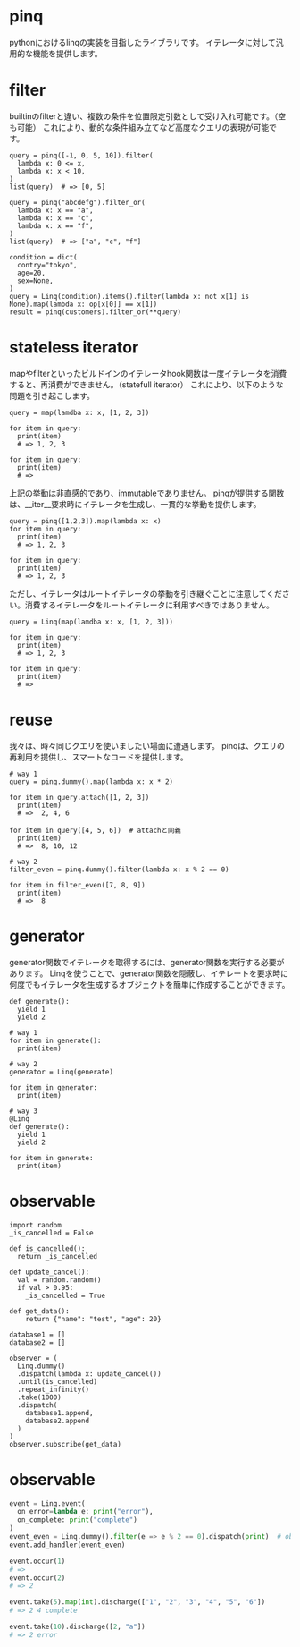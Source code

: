 # pinq
pythonにおけるlinqの実装を目指したライブラリです。
イテレータに対して汎用的な機能を提供します。

# filter
builtinのfilterと違い、複数の条件を位置限定引数として受け入れ可能です。（空も可能）
これにより、動的な条件組み立てなど高度なクエリの表現が可能です。

```
query = pinq([-1, 0, 5, 10]).filter(
  lambda x: 0 <= x,
  lambda x: x < 10,
)
list(query)  # => [0, 5]

query = pinq("abcdefg").filter_or(
  lambda x: x == "a",
  lambda x: x == "c",
  lambda x: x == "f",
)
list(query)  # => ["a", "c", "f"]

condition = dict(
  contry="tokyo",
  age=20,
  sex=None,
)
query = Linq(condition).items().filter(lambda x: not x[1] is None).map(lambda x: op[x[0]] == x[1])
result = pinq(customers).filter_or(**query)
```

# stateless iterator
mapやfilterといったビルドインのイテレータhook関数は一度イテレータを消費すると、再消費ができません。（statefull iterator）
これにより、以下のような問題を引き起こします。

```
query = map(lamdba x: x, [1, 2, 3])

for item in query:
  print(item)
  # => 1, 2, 3

for item in query:
  print(item)
  # =>

```

上記の挙動は非直感的であり、immutableでありません。
pinqが提供する関数は、__iter__要求時にイテレータを生成し、一貫的な挙動を提供します。

```
query = pinq([1,2,3]).map(lambda x: x)
for item in query:
  print(item)
  # => 1, 2, 3

for item in query:
  print(item)
  # => 1, 2, 3
```

ただし、イテレータはルートイテレータの挙動を引き継ぐことに注意してください。消費するイテレータをルートイテレータに利用すべきではありません。

```
query = Linq(map(lamdba x: x, [1, 2, 3]))

for item in query:
  print(item)
  # => 1, 2, 3

for item in query:
  print(item)
  # =>
```


# reuse
我々は、時々同じクエリを使いましたい場面に遭遇します。
pinqは、クエリの再利用を提供し、スマートなコードを提供します。

```
# way 1
query = pinq.dummy().map(lambda x: x * 2)

for item in query.attach([1, 2, 3])
  print(item)
  # =>  2, 4, 6

for item in query([4, 5, 6])  # attachと同義
  print(item)
  # =>  8, 10, 12

# way 2
filter_even = pinq.dummy().filter(lambda x: x % 2 == 0)

for item in filter_even([7, 8, 9])
  print(item)
  # =>  8
```

# generator
generator関数でイテレータを取得するには、generator関数を実行する必要があります。
Linqを使うことで、generator関数を隠蔽し、イテレートを要求時に何度でもイテレータを生成するオブジェクトを簡単に作成することができます。

```
def generate():
  yield 1
  yield 2

# way 1
for item in generate():
  print(item)

# way 2
generator = Linq(generate)

for item in generator:
  print(item)

# way 3
@Linq
def generate():
  yield 1
  yield 2

for item in generate:
  print(item)
```

# observable

```
import random
_is_cancelled = False

def is_cancelled():
  return _is_cancelled

def update_cancel():
  val = random.random()
  if val > 0.95:
    _is_cancelled = True

def get_data():
    return {"name": "test", "age": 20}

database1 = []
database2 = []

observer = (
  Linq.dummy()
  .dispatch(lambda x: update_cancel())
  .until(is_cancelled)
  .repeat_infinity()
  .take(1000)
  .dispatch(
    database1.append,
    database2.append
  )
)
observer.subscribe(get_data)
```

# observable
``` py
event = Linq.event(
  on_error=lambda e: print("error"),
  on_complete: print("complete")
)
event_even = Linq.dummy().filter(e => e % 2 == 0).dispatch(print)  # observer event handler
event.add_handler(event_even)

event.occur(1)
# =>
event.occur(2)
# => 2 

event.take(5).map(int).discharge(["1", "2", "3", "4", "5", "6"])
# => 2 4 complete

event.take(10).discharge([2, "a"])
# => 2 error
```

